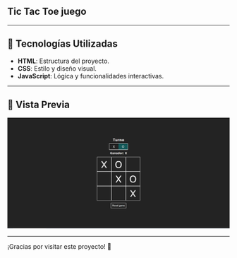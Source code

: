 ## Tic Tac Toe juego

---

## 🔧 Tecnologías Utilizadas

- **HTML**: Estructura del proyecto.
- **CSS**: Estilo y diseño visual.
- **JavaScript**: Lógica y funcionalidades interactivas.

---

## 🎨 Vista Previa
![alt text](assets/images/preview.PNG)

---

¡Gracias por visitar este proyecto! 🎉